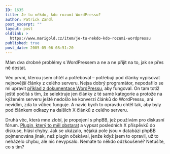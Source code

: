```yaml
---
ID: 1635
title: Je tu někdo, kdo rozumí WordPressu?
author: Patrick Zandl
post_excerpt: ""
layout: post
oldlink: >
  https://www.marigold.cz/item/je-tu-nekdo-kdo-rozumi-wordpressu
published: true
post_date: 2005-05-06 08:51:20
---
```

<p>Mám dva drobné problémy s WordPressem a ne a ne přijít na to, jak se přes ně dostat. </p>

<p>Věc první, kterou jsem chtěl a potřeboval &#8211; potřebuji pod články vypisovat nejnovější články z celého serveru. Nejsa dobrý programátor, nepodařilo se mi upravit <a href="http://codex.wordpress.org/The_Loop#Multiple_Loops_Version_1">příklad z dokumentace WordPressu</a>, aby fungoval. On tam totiž ještě počítá s tím, že selektruje jen články z té samé kategorie a protože na kýženém serveru ještě nedošlo ke konverzi článků do WordPressu, ani nevidím, zda to vůbec funguje. A navíc bych to opravdu chtěl tak, aby byly pod článkem odkazy na dalších X článků z celého serveru. </p>

<p>Druhá věc, která mne zlobí, je propojení s phpBB, jež používám pro diskusní fórum. <a href="http://yoda.gatewayy.net/index.php/wp-phpbb/wp-phpbb/">Plugin, který to měl obstarat</a> a vypsat posledních X příspěvků do diskuse, hlásí chyby. Jak se ukázalo, nějaká pole jsou v databázi phpBB pojmenována jinak, než plugin očekával, jenže když jsem to opravil, už to neházelo chybu, ale nic nevypsalo. Nemáte to někdo odzkoušené? Netušíte, co s tím?
</p>

